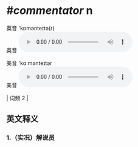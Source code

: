 # ***\#commentator*** n
英音 'kɒmənteɪtə(r)  
英音
<audio src="./media/commentator1.aac" controls="controls"></audio>

美音 'kɑːmənteɪtər  
美音
<audio src="./media/commentator2.aac" controls="controls"></audio>



| 词频 2 |  

英文释义
---
### 1.**（实况）解说员**  


